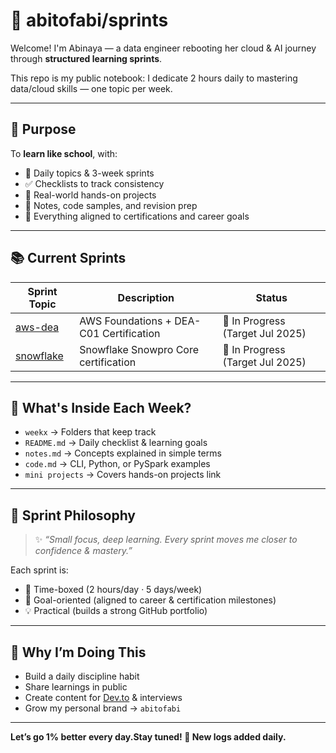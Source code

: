 # 🧠 abitofabi/sprints

Welcome! I'm Abinaya — a data engineer rebooting her cloud & AI journey through **structured learning sprints**.

This repo is my public notebook: I dedicate 2 hours daily to mastering data/cloud skills — one topic per week.

---

## 🎯 Purpose

To **learn like school**, with:
- 📅 Daily topics & 3-week sprints
- ✅ Checklists to track consistency
- 🧠 Real-world hands-on projects
- 📝 Notes, code samples, and revision prep
- 💼 Everything aligned to certifications and career goals

---

## 📚 Current Sprints

| Sprint Topic | Description | Status |
|--------------|-------------|--------|
| [aws-dea](./aws-dea) | AWS Foundations + DEA-C01 Certification | 🚧 In Progress (Target Jul 2025)|
| [snowflake](./snowflake-snowpro-core)  | Snowflake Snowpro Core certification | 🚧 In Progress (Target Jul 2025)|

---

## 🧪 What's Inside Each Week?
- `weekx`  → Folders that keep track
- `README.md` → Daily checklist & learning goals
- `notes.md` → Concepts explained in simple terms
- `code.md` → CLI, Python, or PySpark examples
- `mini projects` → Covers hands-on projects link
---


## 📌 Sprint Philosophy

> ✨ *“Small focus, deep learning. Every sprint moves me closer to confidence & mastery.”*

Each sprint is:
- 📆 Time-boxed (2 hours/day · 5 days/week)
- 🎯 Goal-oriented (aligned to career & certification milestones)
- 💡 Practical (builds a strong GitHub portfolio)
---
## 💬 Why I’m Doing This

- Build a daily discipline habit  
- Share learnings in public  
- Create content for [Dev.to](https://dev.to/abitofabi) & interviews  
- Grow my personal brand → `abitofabi`
---

**Let’s go 1% better every day.Stay tuned! 🔁 New logs added daily.**
